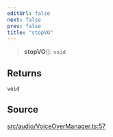 ```yaml
---
editUrl: false
next: false
prev: false
title: "stopVO"
---
```


> **stopVO**(): `void`

## Returns

`void`

## Source

[src/audio/VoiceOverManager.ts:57](https://github.com/relishinc/dill-pixel/blob/10f512f7f577ca5e74162827f11215b28df5ca97/src/audio/VoiceOverManager.ts#L57)
